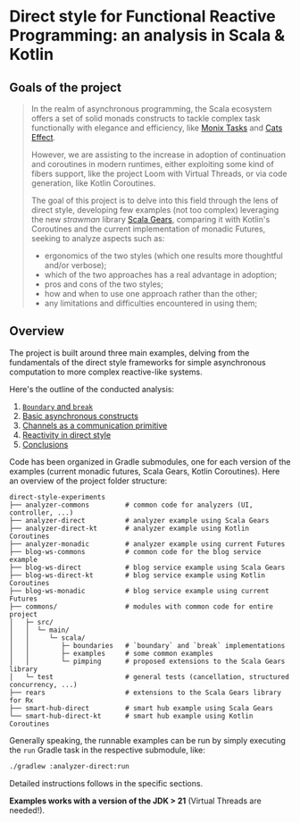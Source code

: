 # Direct style for Functional Reactive Programming: an analysis in Scala & Kotlin

## Goals of the project

> In the realm of asynchronous programming, the Scala ecosystem offers a set of solid monads constructs to tackle complex task functionally with elegance and efficiency, like [Monix Tasks](https://monix.io/docs/current/eval/task.html) and [Cats Effect](https://typelevel.org/cats-effect/).
>
> However, we are assisting to the increase in adoption of continuation and coroutines in modern runtimes, either exploiting some kind of fibers support, like the project Loom with Virtual Threads, or via code generation, like Kotlin Coroutines.
>
> The goal of this project is to delve into this field through the lens of direct style, developing few examples (not too complex) leveraging the new *strawman* library [Scala Gears](https://github.com/lampepfl/gears), comparing it with Kotlin's Coroutines and the current implementation of monadic Futures, seeking to analyze aspects such as:
>
> - ergonomics of the two styles (which one results more thoughtful and/or verbose);
> - which of the two approaches has a real advantage in adoption;
> - pros and cons of the two styles;
> - how and when to use one approach rather than the other;
> - any limitations and difficulties encountered in using them;

## Overview

The project is built around three main examples, delving from the fundamentals of the direct style frameworks for simple asynchronous computation to more complex reactive-like systems.

Here's the outline of the conducted analysis:

1. [`Boundary` and `break`](./docs/01-boundaries)
2. [Basic asynchronous constructs](./docs/02-basics)
3. [Channels as a communication primitive](./docs/03-channels)
4. [Reactivity in direct style](./docs/04-rears)
5. [Conclusions](./docs/05-going-further)

Code has been organized in Gradle submodules, one for each version of the examples (current monadic futures, Scala Gears, Kotlin Coroutines).
Here an overview of the project folder structure:

```plaintext
direct-style-experiments
├── analyzer-commons         # common code for analyzers (UI, controller, ...)
├── analyzer-direct          # analyzer example using Scala Gears
├── analyzer-direct-kt       # analyzer example using Kotlin Coroutines
├── analyzer-monadic         # analyzer example using current Futures
├── blog-ws-commons          # common code for the blog service example
├── blog-ws-direct           # blog service example using Scala Gears
├── blog-ws-direct-kt        # blog service example using Kotlin Coroutines
├── blog-ws-monadic          # blog service example using current Futures
├── commons/                 # modules with common code for entire project
│   ├─ src/
│   │  └─ main/
│   │     └─ scala/
│   │        ├─ boundaries   # `boundary` and `break` implementations
│   │        ├─ examples     # some common examples
│   │        └─ pimping      # proposed extensions to the Scala Gears library
│   └─ test                  # general tests (cancellation, structured concurrency, ...)
├── rears                    # extensions to the Scala Gears library for Rx
├── smart-hub-direct         # smart hub example using Scala Gears
└── smart-hub-direct-kt      # smart hub example using Kotlin Coroutines
```

Generally speaking, the runnable examples can be run by simply executing the `run` Gradle task in the respective submodule, like:

```bash
./gradlew :analyzer-direct:run
```

Detailed instructions follows in the specific sections.

**Examples works with a version of the JDK > 21** (Virtual Threads are needed!).